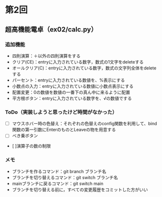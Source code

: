 # 第2回
## 超高機能電卓（ex02/calc.py）
### 追加機能
- 四則演算：＋以外の四則演算をする
- クリア(CE)：entryに入力されている数字，数式の1文字をdeleteする
- オールクリア(C)：entryに入力されている数字，数式の文字列全体をdeleteする
- パーセント：entryに入力されている数値を、%表示にする
- 小数点の入力：entryに入力されている数値に小数点表示にする
- 配置変更：0の数値を数値の一番下の真ん中に来るように配置
- 平方根ボタン：entryに入力されている数字を、√の数値でする
### ToDo（実装しようと思ったけど時間がなかった）
- [ ] マウスホバー時の色替え：それぞれの色替えのconfig関数を利用して、bind関数の第一引数にEnterのものとLeaveの物を用意する
- [ ] べき乗ボタン
- [ ]演算子の数の制限
### メモ
- ブランチを作るコマンド：git branch ブランチ名
- ブランチを切り替えるコマンド：git switch ブランチ名
- mainブランチに戻るコマンド：git switch main
- ブランチを切り替える前に，すべての変更履歴をコミットした方がいい